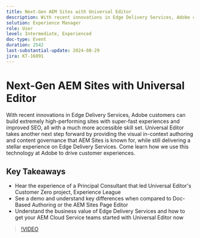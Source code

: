```yaml
---
title: Next-Gen AEM Sites with Universal Editor
description: With recent innovations in Edge Delivery Services, Adobe customers can build extremely high-performing sites with super-fast experiences and improved SEO, all with a much more accessible skill set. Universal Editor takes another next step forward by providing the visual in-context authoring and content governance that AEM Sites is known for, while still delivering a stellar experience on Edge Delivery Services. Come learn how we use this technology at Adobe to drive customer experiences. Hear the experience of a Principal Consultant that led Universal Editor's Customer Zero project, Experience League  See a demo and understand key differences when compared to Doc-Based Authoring or the AEM Sites Page Editor  Understand the business value of Edge Delivery Services and how to get your AEM Cloud Service teams started with Universal Editor now
solution: Experience Manager
role: User
level: Intermediate, Experienced
doc-type: Event
duration: 2542
last-substantial-update: 2024-08-29
jira: KT-16091
---
```


# Next-Gen AEM Sites with Universal Editor

With recent innovations in Edge Delivery Services, Adobe customers can build extremely high-performing sites with super-fast experiences and improved SEO, all with a much more accessible skill set. Universal Editor takes another next step forward by providing the visual in-context authoring and content governance that AEM Sites is known for, while still delivering a stellar experience on Edge Delivery Services. Come learn how we use this technology at Adobe to drive customer experiences.

## Key Takeaways

* Hear the experience of a Principal Consultant that led Universal Editor's Customer Zero project, Experience League 
* See a demo and understand key differences when compared to Doc-Based Authoring or the AEM Sites Page Editor 
* Understand the business value of Edge Delivery Services and how to get your AEM Cloud Service teams started with Universal Editor now

>[!VIDEO](https://video.tv.adobe.com/v/3433164/?learn=on)
